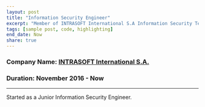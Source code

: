 ```yaml
---
layout: post
title: "Information Security Engineer"
excerpt: "Member of INTRASOFT International S.A Information Security Team located at Athens, Greece."
tags: [sample post, code, highlighting]
end_date: Now 
share: true
---
```


### Company Name: [INTRASOFT International S.A.](https://www.intrasoft-intl.com/)

### Duration: November 2016 - Now

---

Started as a Junior Information Security Engineer.
